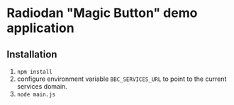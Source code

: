 # Radiodan "Magic Button" demo application

## Installation

1. `npm install`
2. configure environment variable `BBC_SERVICES_URL` to point to the current services domain.
3. `node main.js`
